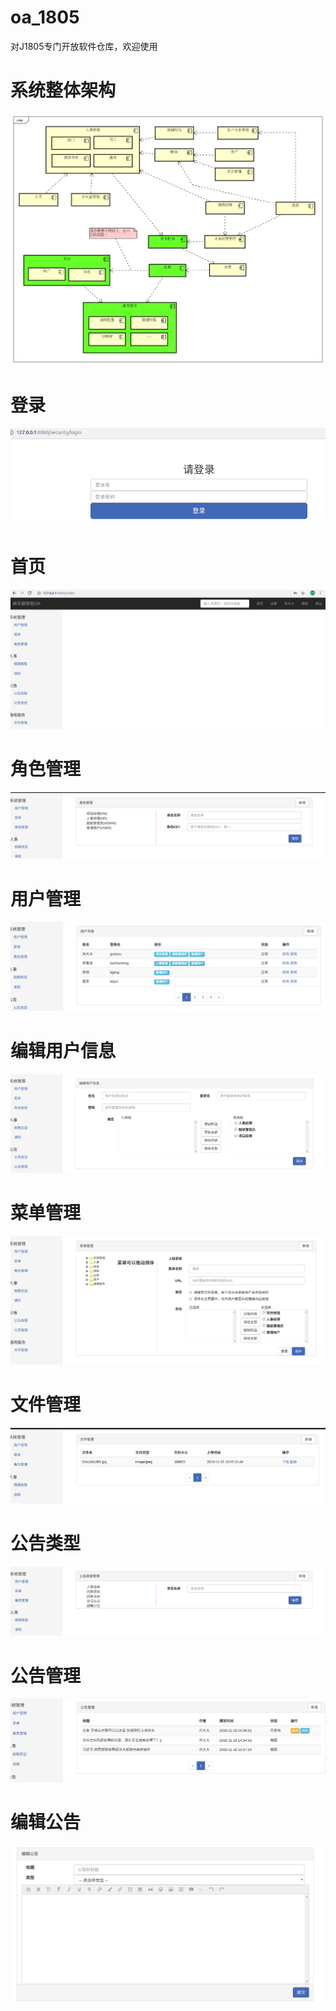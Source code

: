 # oa_1805
对J1805专门开放软件仓库，欢迎使用
# 系统整体架构
![](https://github.com/fkjava/oa_1805/raw/master/snashots/%E7%B3%BB%E7%BB%9F%E6%95%B4%E4%BD%93%E6%9E%B6%E6%9E%84.png)

# 登录
![](https://github.com/fkjava/oa_1805/raw/master/snashots/01-%E7%99%BB%E5%BD%95.png)

# 首页
![](https://github.com/fkjava/oa_1805/raw/master/snashots/02-%E9%A6%96%E9%A1%B5.png)

# 角色管理
![](https://github.com/fkjava/oa_1805/raw/master/snashots/03-%E8%A7%92%E8%89%B2%E7%AE%A1%E7%90%86.png)

# 用户管理
![](https://github.com/fkjava/oa_1805/raw/master/snashots/04-%E7%94%A8%E6%88%B7%E7%AE%A1%E7%90%86.png)

# 编辑用户信息
![](https://github.com/fkjava/oa_1805/raw/master/snashots/05-%E7%BC%96%E8%BE%91%E7%94%A8%E6%88%B7%E4%BF%A1%E6%81%AF.png)

# 菜单管理
![](https://github.com/fkjava/oa_1805/raw/master/snashots/06-%E8%8F%9C%E5%8D%95%E7%AE%A1%E7%90%86.png)

# 文件管理
![](https://github.com/fkjava/oa_1805/raw/master/snashots/07-%E6%96%87%E4%BB%B6%E7%AE%A1%E7%90%86.png)

# 公告类型
![](https://github.com/fkjava/oa_1805/raw/master/snashots/08-%E5%85%AC%E5%91%8A%E7%B1%BB%E5%9E%8B.png)

# 公告管理
![](https://github.com/fkjava/oa_1805/raw/master/snashots/09-%E5%85%AC%E5%91%8A%E7%AE%A1%E7%90%86.png)

# 编辑公告
![](https://github.com/fkjava/oa_1805/raw/master/snashots/10-%E7%BC%96%E8%BE%91%E5%85%AC%E5%91%8A.png)

